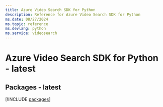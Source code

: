 ```yaml
---
title: Azure Video Search SDK for Python
description: Reference for Azure Video Search SDK for Python
ms.date: 08/27/2024
ms.topic: reference
ms.devlang: python
ms.service: videosearch
---
```

# Azure Video Search SDK for Python - latest
## Packages - latest
[!INCLUDE [packages](video-search-index.md)]